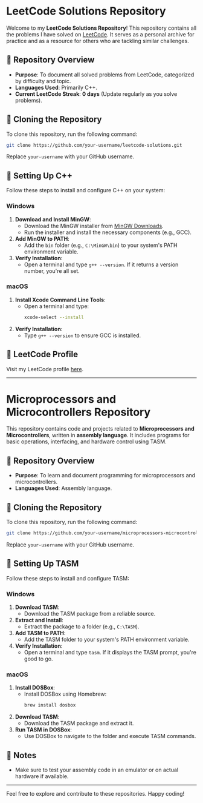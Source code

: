 # LeetCode Solutions Repository

Welcome to my **LeetCode Solutions Repository**! This repository contains all the problems I have solved on [LeetCode](https://leetcode.com/). It serves as a personal archive for practice and as a resource for others who are tackling similar challenges.

## 📌 Repository Overview

- **Purpose**: To document all solved problems from LeetCode, categorized by difficulty and topic.
- **Languages Used**: Primarily C++.
- **Current LeetCode Streak**: **0 days** (Update regularly as you solve problems).

## 🚀 Cloning the Repository

To clone this repository, run the following command:

```bash
git clone https://github.com/your-username/leetcode-solutions.git
```

Replace `your-username` with your GitHub username.

## 🔧 Setting Up C++

Follow these steps to install and configure C++ on your system:

### Windows
1. **Download and Install MinGW**:
   - Download the MinGW installer from [MinGW Downloads](https://sourceforge.net/projects/mingw/).
   - Run the installer and install the necessary components (e.g., GCC).
2. **Add MinGW to PATH**:
   - Add the `bin` folder (e.g., `C:\MinGW\bin`) to your system's PATH environment variable.
3. **Verify Installation**:
   - Open a terminal and type `g++ --version`. If it returns a version number, you're all set.

### macOS
1. **Install Xcode Command Line Tools**:
   - Open a terminal and type:
     ```bash
     xcode-select --install
     ```
2. **Verify Installation**:
   - Type `g++ --version` to ensure GCC is installed.

## 🔗 LeetCode Profile

Visit my LeetCode profile [here](https://leetcode.com/your-profile/).

---

# Microprocessors and Microcontrollers Repository

This repository contains code and projects related to **Microprocessors and Microcontrollers**, written in **assembly language**. It includes programs for basic operations, interfacing, and hardware control using TASM.

## 📌 Repository Overview

- **Purpose**: To learn and document programming for microprocessors and microcontrollers.
- **Languages Used**: Assembly language.

## 🚀 Cloning the Repository

To clone this repository, run the following command:

```bash
git clone https://github.com/your-username/microprocessors-microcontrollers.git
```

Replace `your-username` with your GitHub username.

## 🔧 Setting Up TASM

Follow these steps to install and configure TASM:

### Windows
1. **Download TASM**:
   - Download the TASM package from a reliable source.
2. **Extract and Install**:
   - Extract the package to a folder (e.g., `C:\TASM`).
3. **Add TASM to PATH**:
   - Add the TASM folder to your system's PATH environment variable.
4. **Verify Installation**:
   - Open a terminal and type `tasm`. If it displays the TASM prompt, you're good to go.

### macOS
1. **Install DOSBox**:
   - Install DOSBox using Homebrew:
     ```bash
     brew install dosbox
     ```
2. **Download TASM**:
   - Download the TASM package and extract it.
3. **Run TASM in DOSBox**:
   - Use DOSBox to navigate to the folder and execute TASM commands.

## 📘 Notes

- Make sure to test your assembly code in an emulator or on actual hardware if available.

---

Feel free to explore and contribute to these repositories. Happy coding!
